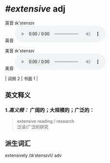 # ***\#extensive*** adj
英音 ɪk'stensɪv  
英音
<audio src="./media/extensive-B.aac" controls="controls"></audio>

美音 ɪk'stensɪv  
美音
<audio src="./media/extensive-2.aac" controls="controls"></audio>



| 词频 2 | 书面 1 |  

英文释义
---
### 1.*高义频：* **广阔的；大规模的；广泛的：**  

 > extensive reading / research   
 > 泛读/广泛的研究    


派生词汇
---
extensively /ɪkˈstensɪvli/ adv   

